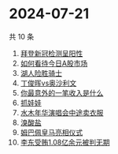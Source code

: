 # 2024-07-21

共 10 条

<!-- BEGIN ZHIHUSEARCH -->
<!-- 最后更新时间 Sun Jul 21 2024 07:03:45 GMT+0800 (China Standard Time) -->
1. [拜登新冠检测呈阳性](https://www.zhihu.com/search?q=拜登新冠检测呈阳性)
1. [如何看待今日A股市场](https://www.zhihu.com/search?q=如何看待今日A股市场)
1. [湖人险胜骑士](https://www.zhihu.com/search?q=湖人险胜骑士)
1. [丁俊晖vs奥沙利文](https://www.zhihu.com/search?q=丁俊晖vs奥沙利文)
1. [你最意外的一笔收入是什么](https://www.zhihu.com/search?q=你最意外的一笔收入是什么)
1. [抓娃娃](https://www.zhihu.com/search?q=抓娃娃)
1. [水木年华演唱会中途卖衣服](https://www.zhihu.com/search?q=水木年华演唱会中途卖衣服)
1. [溴酸盐](https://www.zhihu.com/search?q=溴酸盐)
1. [姆巴佩皇马亮相仪式](https://www.zhihu.com/search?q=姆巴佩皇马亮相仪式)
1. [李东受贿1.08亿余元被判无期](https://www.zhihu.com/search?q=李东受贿1.08亿余元被判无期)
<!-- END ZHIHUSEARCH -->
